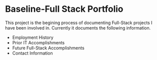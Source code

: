 # Baseline-Full Stack Portfolio


This project is the begining process of documenting Full-Stack projects I have been involved in.
Currently it documents the following information.

* Employment History
* Prior IT Accomplishments
* Future Full-Stack Accomplishments
* Contact Information
